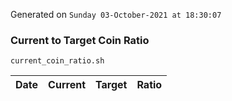Generated on `Sunday 03-October-2021 at 18:30:07`

### Current to Target Coin Ratio
`current_coin_ratio.sh`

Date|Current|Target|Ratio
---|---|---|---
